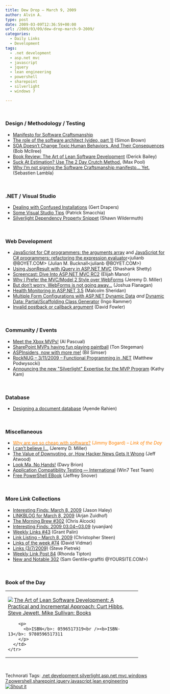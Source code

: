 ```yaml
---
title: Dew Drop – March 9, 2009
author: Alvin A.
type: post
date: 2009-03-09T12:36:59+00:00
url: /2009/03/09/dew-drop-march-9-2009/
categories:
  - Daily Links
  - Development
tags:
  - .net development
  - asp.net mvc
  - javascript
  - jquery
  - lean engineering
  - powershell
  - sharepoint
  - silverlight
  - windows 7

---
```

&#160;

### Design / Methodology / Testing

  * [Manifesto for Software Craftsmanship][1]
  * [The role of the software architect (video, part 1)][2] (Simon Brown)
  * [SOA Doesn&#8217;t Change Toxic Human Behaviors, And Their Consequences][3] (Bob McIlree)
  * [Book Review: The Art of Lean Software Development][4] (Derick Bailey)
  * [Suck At Estimation? Use The 2 Day Crutch Method.][5] (Max Pool)
  * [Why I’m not signing the Software Craftsmanship manifesto… Yet.][6] (Sebastien Lambla)

&#160;

### .NET / Visual Studio

  * [Dealing with Confused Installations][7] (Gert Drapers)
  * [Some Visual Studio Tips][8] (Patrick Smacchia)
  * [Silverlight Dependency Property Snippet][9] (Shawn Wildermuth)

&#160;

### Web Development

  * [JavaScript for C# programmers: the arguments array][10] and [JavaScript for C# programmers: refactoring the expression evaluator][11]<julianb @BOYET.COM> (Julian M. Bucknall<julianb @BOYET.COM>)
  * [Using JsonResult with jQuery in ASP.NET MVC][12] (Shashank Shetty)
  * [Screencast: Dive Into ASP.NET MVC RC2][13] (Elijah Manor)
  * [Why I Prefer the MVC/Model 2 Style over WebForms][14] (Jeremy D. Miller)
  * [But don’t worry, WebForms is not going away…][15] (Joshua Flanagan)
  * [Health Monitoring in ASP.NET 3.5][16] (Malcolm Sheridan)
  * [Multiple Form Configurations with ASP.NET Dynamic Data][17] _and_&#160;[Dynamic Data: Partial/Scaffolding Class Generator][18] (Ingo Rammer)
  * [Invalid postback or callback argument][19] (David Fowler)

&#160;

### Community / Events

  * [Meet the Xbox MVPs!][20] (Al Pascual)
  * [SharePoint MVPs having fun playing paintball][21] (Ton Stegeman)
  * [ASPInsiders, now with more me!][22] (Bil Simser)
  * [RockNUG – 3/11/2009 – Functional Programming in .NET][23] (Matthew Podwysocki)
  * [Announcing the new "Silverlight" Expertise for the MVP Program][24] (Kathy Kam)

&#160;

### Database

  * [Designing a document database][25] (Ayende Rahien)

&#160;

### Miscellaneous

  * [<font color="#ff8000">Why are we so cheap with software?</font>][26] <font color="#ff8000">(Jimmy Bogard) <em>– Link of the Day</em></font>
  * [I can&#8217;t believe I&#8230;][27] (Jeremy D. Miller)
  * [The Value of Downvoting, or, How Hacker News Gets It Wrong][28] (Jeff Atwood)
  * [Look Ma, No Hands!][29] (Davy Brion)
  * [Application Compatibility Testing &#8212; International][30] (Win7 Test Team)
  * [Free PowerShell EBook][31] (Jeffrey Snover)

&#160;

### More Link Collections

  * [Interesting Finds: March 8, 2009][32] (Jason Haley)
  * [LINKBLOG for March 8, 2009][33] (Arjan Zuidhof)
  * [The Morning Brew #302][34] (Chris Alcock)
  * [Interesting Finds: 2009 03.04~03.09][35] (yuanjian)
  * [Weekly Links #43][36] (Grant Palin)
  * [Link Listing &#8211; March 8, 2009][37] (Christopher Steen)
  * [Links of the week #74][38] (David Vidmar)
  * [Links (3/7/2009)][39] (Steve Pietrek)
  * [Weekly Link Post 84][40] (Rhonda Tipton)
  * [New and Notable 302][41] (Sam Gentile<graffiti @YOURSITE.COM>)

&#160;

### Book of the Day

<div style="padding-bottom: 0px; margin: 0px; padding-left: 0px; padding-right: 0px; display: inline; float: none; padding-top: 0px" id="scid:7dc1bd33-94bd-46fd-a20b-0131235bcd47:8833ac60-3ae1-4dd5-8f2f-4a4457da6021" class="wlWriterSmartContent">
  <table cellspacing="0" cellpadding="2" width="400" border="0" unselectable="on">
    <tr>
      <td valign="top" width="400">
        <p>
          <a title="The Art of Lean Software Development: A Practical and Incremental Approach: Curt Hibbs, Steve Jewett, Mike Sullivan: Books" href="http://www.amazon.com/exec/obidos/ASIN/0596517319/alvinashcraft-20"><img data-recalc-dims="1" decoding="async" src="https://i0.wp.com/images.amazon.com/images/P/0596517319.01.MZZZZZZZ.jpg?w=660" border="0" align="left" style="float:left" />The Art of Lean Software Development: A Practical and Incremental Approach: Curt Hibbs, Steve Jewett, Mike Sullivan: Books</a>
        </p>
        
        <p>
          <b>ISBN</b>: 0596517319<br /><b>ISBN-13</b>: 9780596517311
        </p>
      </td>
    </tr>
  </table>
</div>

&#160;

<div style="padding-bottom: 0px; margin: 0px; padding-left: 0px; padding-right: 0px; display: inline; float: none; padding-top: 0px" id="scid:C16BAC14-9A3D-4c50-9394-FBFEF7A93539:bd612641-aa11-4faf-800e-038459665f32" class="wlWriterSmartContent">
  <!--dotnetkickit-->
</div>

<div style="padding-bottom: 0px; margin: 0px; padding-left: 0px; padding-right: 0px; display: inline; float: none; padding-top: 0px" id="scid:0767317B-992E-4b12-91E0-4F059A8CECA8:fa5bdd8e-b8d8-4315-bb7c-c5954112ec5c" class="wlWriterSmartContent">
  Technorati Tags: <a href="http://technorati.com/tags/.net+development" rel="tag">.net development</a>,<a href="http://technorati.com/tags/silverlight" rel="tag">silverlight</a>,<a href="http://technorati.com/tags/asp.net+mvc" rel="tag">asp.net mvc</a>,<a href="http://technorati.com/tags/windows+7" rel="tag">windows 7</a>,<a href="http://technorati.com/tags/powershell" rel="tag">powershell</a>,<a href="http://technorati.com/tags/sharepoint" rel="tag">sharepoint</a>,<a href="http://technorati.com/tags/jquery" rel="tag">jquery</a>,<a href="http://technorati.com/tags/javascript" rel="tag">javascript</a>,<a href="http://technorati.com/tags/lean+engineering" rel="tag">lean engineering</a>
</div>

<div class="wlWriterHeaderFooter" style="margin:0px; padding:0px 0px 0px 0px;">
  <div class="shoutIt">
    <a rev="vote-for" href="http://dotnetshoutout.com/Submit?url=http%3a%2f%2fwww.alvinashcraft.com%2f2009%2f03%2f09%2fdew-drop-march-9-2009%2f&title=Dew+Drop+%e2%80%93+March+9%2c+2009"><img decoding="async" alt="Shout it" src="http://dotnetshoutout.com/image.axd?url=https://morningdew-bpc6g3a0fgaxdxcu.eastus2-01.azurewebsites.net/2009/03/09/dew-drop-march-9-2009/" style="border:0px" /></a>
  </div>
</div>

 [1]: http://manifesto.softwarecraftsmanship.org/
 [2]: http://www.codingthearchitecture.com/2009/03/09/the_role_of_the_software_architect_video_part_1.html
 [3]: http://enterprisearchitect.typepad.com/ea/2009/03/soa-doesnt-change-toxic-human-behaviors-and-their-consequences.html
 [4]: http://feedproxy.google.com/~r/LosTechies/~3/dhYsGKISBm8/book-review-the-art-of-lean-software-development.aspx
 [5]: http://feedproxy.google.com/~r/codesqueeze/blog/~3/kNp76ydmLZs/
 [6]: http://feedproxy.google.com/~r/SerialSeb/~3/Y4uUj_VHvK0/why-im-not-signing-software.html
 [7]: http://blogs.msdn.com/gertd/archive/2009/03/08/dealing-with-confused-installations.aspx
 [8]: http://feedproxy.google.com/~r/CodeBetter/~3/xMie80N9Um8/some-visual-studio-tips.aspx
 [9]: http://wildermuth.com/2009/03/09/Silverlight_Dependency_Property_Snippet
 [10]: http://blog.boyet.com/blog/javascriptlessons/javascript-for-c-programmers-the-arguments-array/
 [11]: http://blog.boyet.com/blog/javascriptlessons/javascript-for-c-programmers-refactoring-the-expression-evaluator/
 [12]: http://shashankshetty.wordpress.com/2009/03/04/using-jsonresult-with-jquery-in-aspnet-mvc/
 [13]: http://webdevdotnet.blogspot.com/2009/03/screencast-dive-into-aspnet-mvc-rc2.html
 [14]: http://feedproxy.google.com/~r/CodeBetter/~3/wynDGgQ4T28/why-i-prefer-the-mvc-model-2-style-over-webforms.aspx
 [15]: http://feedproxy.google.com/~r/LosTechies/~3/2G0sZ52sNtY/but-don-t-worry-webforms-is-not-going-away.aspx
 [16]: http://feedproxy.google.com/~r/netCurryRecentArticles/~3/KS05D4PZEHw/ShowArticle.aspx
 [17]: http://blogs.thinktecture.com/ingo/archive/2009/03/08/415280.aspx
 [18]: http://blogs.thinktecture.com/ingo/archive/2009/03/09/415282.aspx
 [19]: http://weblogs.asp.net/davidfowler/archive/2009/03/09/invalid-postback-or-callback-argument-in-the-datacontrols.aspx
 [20]: http://www.pheedcontent.com/click.phdo?i=52b58d685e33429eaf019c551d33506f
 [21]: http://feedproxy.google.com/~r/sharepointmvpblogs/~3/pr2I-vhrdww/ViewPost.aspx
 [22]: http://feedproxy.google.com/~r/sharepointmvpblogs/~3/yfW7sgFsOYU/aspinsiders-now-with-more-me.aspx
 [23]: http://feedproxy.google.com/~r/MatthewPodwysockisBlog/~3/OzZwQ_XIgLI/rocknug-3-11-2009-functional-programming-in-net.aspx
 [24]: http://blogs.msdn.com/kathykam/archive/2009/03/08/announcing-the-new-silverlight-expertise-for-the-mvp-program.aspx
 [25]: http://feedproxy.google.com/~r/AyendeRahien/~3/1_Am867kENE/designing-a-document-database.aspx
 [26]: http://feedproxy.google.com/~r/LosTechies/~3/v_YTaFdjg34/why-are-we-so-cheap-with-software.aspx
 [27]: http://feedproxy.google.com/~r/CodeBetter/~3/s8-Jeqck2Zs/i-can-t-believe-i.aspx
 [28]: http://blog.stackoverflow.com/2009/03/the-value-of-downvoting-or-how-hacker-news-gets-it-wrong/
 [29]: http://feedproxy.google.com/~r/davybrion/~3/Pu6vsW4h8cY/
 [30]: http://blogs.msdn.com/e7/archive/2009/03/09/application-compatibility-testing-international.aspx
 [31]: http://blogs.msdn.com/powershell/archive/2009/03/09/free-powershell-ebook.aspx
 [32]: http://jasonhaley.com/blog/archive/2009/03/08/143005.aspx
 [33]: http://feedproxy.google.com/~r/ArjansWorld/~3/JmksoPll0io/
 [34]: http://feedproxy.google.com/~r/ReflectivePerspective/~3/_dCDl7Q_2-Q/
 [35]: http://weblogs.asp.net/yuanjian/archive/2009/03/08/interesting-finds-2009-03-04-03-09.aspx
 [36]: http://grantpalin.com/2009/03/08/weekly-links-43/
 [37]: http://dotnetjunkies.com/WebLog/csteen/archive/2009/03/09/585136.aspx
 [38]: http://feeds.vidmar.net/~r/BiteMyBytes/~3/FlOABDVZsZI/links-of-the-week-74.aspx
 [39]: http://spietrek.blogspot.com/2009/03/links-372009.html
 [40]: http://rtipton.wordpress.com/2009/03/08/weekly-link-post-84/
 [41]: http://feedproxy.google.com/~r/SamGentile/~3/_MjfDmBdjx8/